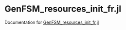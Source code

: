 # GenFSM_resources_init_fr.jl

Documentation for [GenFSM_resources_init_fr.jl](https://github.com/forestmod/GenFSM_resources_init_fr.jl/)

